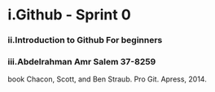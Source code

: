<h1> i.Github - Sprint 0</h1>
<h3> ii.Introduction to Github For beginners </h3>
<h3> iii.Abdelrahman Amr Salem 37-8259</h3>
<p>book Chacon, Scott, and Ben Straub. Pro Git. Apress, 2014.</p>

